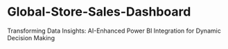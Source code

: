 # Global-Store-Sales-Dashboard
Transforming Data Insights: AI-Enhanced Power BI Integration for Dynamic Decision Making
